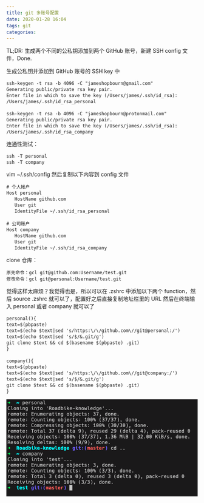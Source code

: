 ```yaml
---
title: git 多账号配置
date: 2020-01-28 16:04
tags: git
categories: 
---
```


TL;DR: 生成两个不同的公私钥添加到两个 GitHub 账号，新建 SSH config 文件，Done.

<!-- more -->

生成公私钥并添加到 GitHub 账号的 SSH key 中

```
ssh-keygen -t rsa -b 4096 -C "jameshopbourn@gmail.com"
Generating public/private rsa key pair.
Enter file in which to save the key (/Users/james/.ssh/id_rsa): /Users/james/.ssh/id_rsa_personal

ssh-keygen -t rsa -b 4096 -C "jameshopbourn@protonmail.com"
Generating public/private rsa key pair.
Enter file in which to save the key (/Users/james/.ssh/id_rsa): /Users/james/.ssh/id_rsa_company
```

连通性测试：
```
ssh -T personal
ssh -T company
```

vim ~/.ssh/config
然后复制以下内容到 config 文件

```
# 个人帐户
Host personal
   HostName github.com
   User git
   IdentityFile ~/.ssh/id_rsa_personal

# 公司账户
Host company
   HostName github.com
   User git
   IdentityFile ~/.ssh/id_rsa_company
```

clone 仓库：
```
原先命令：gcl git@github.com:Username/test.git
修改命令：gcl git@personal:Username/test.git
```

觉得这样太麻烦？我觉得也是，所以可以在 .zshrc 中添加以下两个 function，然后 source .zshrc 就可以了，配置好之后直接复制地址栏里的 URL 然后在终端输入 personal 或者 company 就可以了

```
personal(){
text=$(pbpaste)
text=$(echo $text|sed 's/https:\/\/github.com\//git@personal:/')
text=$(echo $text|sed 's/$/&.git/g')
git clone $text && cd $(basename $(pbpaste) .git)
}

company(){
text=$(pbpaste)
text=$(echo $text|sed 's/https:\/\/github.com\//git@company:/')
text=$(echo $text|sed 's/$/&.git/g')
git clone $text && cd $(basename $(pbpaste) .git)
}
```

![](/media/200201gitclone.png)

